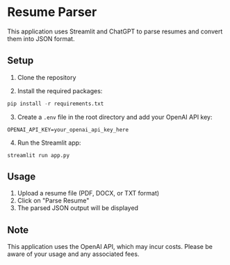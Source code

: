 # Resume Parser

This application uses Streamlit and ChatGPT to parse resumes and convert them into JSON format.

## Setup

1. Clone the repository

2. Install the required packages:

```python
pip install -r requirements.txt
```

3. Create a `.env` file in the root directory and add your OpenAI API key:

```
OPENAI_API_KEY=your_openai_api_key_here
```

4. Run the Streamlit app:

```
streamlit run app.py
```

## Usage

1. Upload a resume file (PDF, DOCX, or TXT format)
2. Click on "Parse Resume"
3. The parsed JSON output will be displayed

## Note

This application uses the OpenAI API, which may incur costs. Please be aware of your usage and any associated fees.
